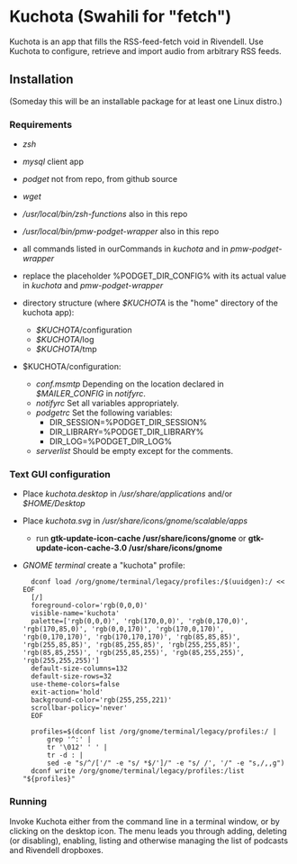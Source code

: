 # Kuchota (Swahili for "fetch")
Kuchota is an app that fills the RSS-feed-fetch void in Rivendell. Use Kuchota to configure, retrieve and import audio from arbitrary RSS feeds.

## Installation

(Someday this will be an installable package for at least one Linux distro.)

### Requirements

* _zsh_
* _mysql_ client app
* _podget_ not from repo, from github source
* _wget_
* _/usr/local/bin/zsh-functions_ also in this repo
* _/usr/local/bin/pmw-podget-wrapper_ also in this repo
* all commands listed in ourCommands in _kuchota_ and in _pmw-podget-wrapper_
* replace the placeholder %PODGET\_DIR\_CONFIG% with its actual value in _kuchota_ and _pmw-podget-wrapper_
* directory structure (where *$KUCHOTA* is the "home" directory of the kuchota app):

	+ *$KUCHOTA*/configuration
	+ *$KUCHOTA*/log
	+ *$KUCHOTA*/tmp

* $KUCHOTA/configuration:

	+ _conf.msmtp_ Depending on the location declared in *$MAILER_CONFIG* in _notifyrc_.
	+ _notifyrc_ Set all variables appropriately.
	+ _podgetrc_ Set the following variables:
		+ DIR\_SESSION=%PODGET\_DIR\_SESSION%
		+ DIR\_LIBRARY=%PODGET\_DIR\_LIBRARY%
		+ DIR\_LOG=%PODGET\_DIR\_LOG%
	+ _serverlist_ Should be empty except for the comments.

### Text GUI configuration

* Place _kuchota.desktop_ in _/usr/share/applications_ and/or _$HOME/Desktop_
* Place _kuchota.svg_ in _/usr/share/icons/gnome/scalable/apps_
	+ run __gtk-update-icon-cache /usr/share/icons/gnome__ or __gtk-update-icon-cache-3.0 /usr/share/icons/gnome__
* _GNOME terminal_ create a "kuchota" profile:

		dconf load /org/gnome/terminal/legacy/profiles:/$(uuidgen):/ << EOF
		[/]
		foreground-color='rgb(0,0,0)'
		visible-name='kuchota'
		palette=['rgb(0,0,0)', 'rgb(170,0,0)', 'rgb(0,170,0)', 'rgb(170,85,0)', 'rgb(0,0,170)', 'rgb(170,0,170)', 'rgb(0,170,170)', 'rgb(170,170,170)', 'rgb(85,85,85)', 'rgb(255,85,85)', 'rgb(85,255,85)', 'rgb(255,255,85)', 'rgb(85,85,255)', 'rgb(255,85,255)', 'rgb(85,255,255)', 'rgb(255,255,255)']
		default-size-columns=132
		default-size-rows=32
		use-theme-colors=false
		exit-action='hold'
		background-color='rgb(255,255,221)'
		scrollbar-policy='never'
		EOF

		profiles=$(dconf list /org/gnome/terminal/legacy/profiles:/ |
			grep '^:' |
			tr '\012' ' ' |
			tr -d : |
			sed -e "s/^/['/" -e "s/ *$/']/" -e "s/ /', '/" -e "s,/,,g")
		dconf write /org/gnome/terminal/legacy/profiles:/list "${profiles}"

### Running

Invoke Kuchota either from the command line in a terminal window, or by clicking on the desktop icon. The menu leads you through adding, deleting (or disabling), enabling, listing and otherwise managing the list of podcasts and Rivendell dropboxes.
